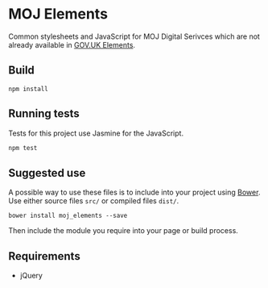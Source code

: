 # MOJ Elements

Common stylesheets and JavaScript for MOJ Digital Serivces which are not already available in [GOV.UK Elements](https://github.com/alphagov/govuk_elements).

## Build

```
npm install
```

## Running tests

Tests for this project use Jasmine for the JavaScript.

```bash
npm test
```

## Suggested use

A possible way to use these files is to include into your project using [Bower](http://bower.io). Use either source files `src/` or compiled files `dist/`.

    bower install moj_elements --save

Then include the module you require into your page or build process.

## Requirements

* jQuery
